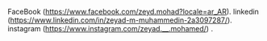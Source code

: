 
FaceBook (https://www.facebook.com/zeyd.mohad?locale=ar_AR).
linkedin (https://www.linkedin.com/in/zeyad-m-muhammedin-2a3097287/).
instagram (https://www.instagram.com/zeyad.__.mohamed/) .
